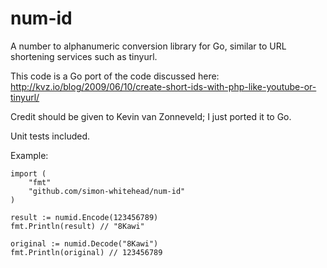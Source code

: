 num-id
======

A number to alphanumeric conversion library for Go, similar to URL shortening services such as tinyurl.

This code is a Go port of the code discussed here: http://kvz.io/blog/2009/06/10/create-short-ids-with-php-like-youtube-or-tinyurl/

Credit should be given to Kevin van Zonneveld; I just ported it to Go.

Unit tests included.

Example:

    import (
        "fmt"
        "github.com/simon-whitehead/num-id"
    )

    result := numid.Encode(123456789)
    fmt.Println(result) // "8Kawi"

    original := numid.Decode("8Kawi")
    fmt.Println(original) // 123456789

